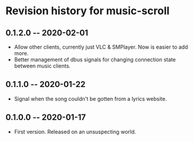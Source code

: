 # Revision history for music-scroll

## 0.1.2.0 -- 2020-02-01

* Allow other clients, currently just VLC & SMPlayer. Now is easier to
  add more.
* Better management of dbus signals for changing connection state
  between music clients.
  
## 0.1.1.0 -- 2020-01-22

* Signal when the song couldn't be gotten from a lyrics website.

## 0.1.0.0 -- 2020-01-17

* First version. Released on an unsuspecting world.
